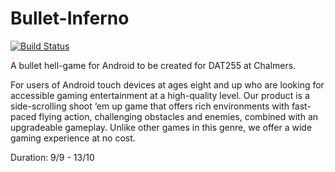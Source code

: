 Bullet-Inferno
==============

[![Build Status](https://travis-ci.org/Jokab/Bullet-Inferno.png?branch=development)](https://travis-ci.org/Jokab/Bullet-Inferno)

A bullet hell-game for Android to be created for DAT255 at Chalmers.

For users of Android touch devices at ages eight and up who are looking for accessible gaming entertainment at a high-quality level. Our product is a side-scrolling shoot ‘em up game that offers rich environments with fast-paced flying action, challenging obstacles and enemies, combined with an upgradeable gameplay. Unlike other games in this genre, we offer a wide gaming experience at no cost.

Duration: 9/9 - 13/10




